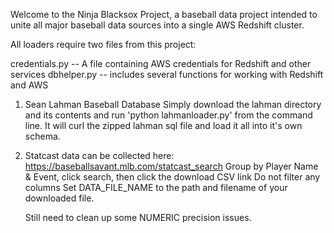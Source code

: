 Welcome to the Ninja Blacksox Project, a baseball data project intended to unite all major baseball data sources into a single AWS Redshift cluster.

All loaders require two files from this project:

credentials.py -- A file containing AWS credentials for Redshift and other services
dbhelper.py -- includes several functions for working with Redshift and AWS

1. Sean Lahman Baseball Database
  Simply download the lahman directory and its contents and run 'python lahmanloader.py' from the command line. It will curl the zipped lahman sql file and load it all into it's own schema.

2. Statcast data can be collected here: https://baseballsavant.mlb.com/statcast_search
	 Group by Player Name & Event, click search, then click the download CSV link
   Do not filter any columns
   Set DATA_FILE_NAME to the path and filename of your downloaded file.
   
   Still need to clean up some NUMERIC precision issues.
